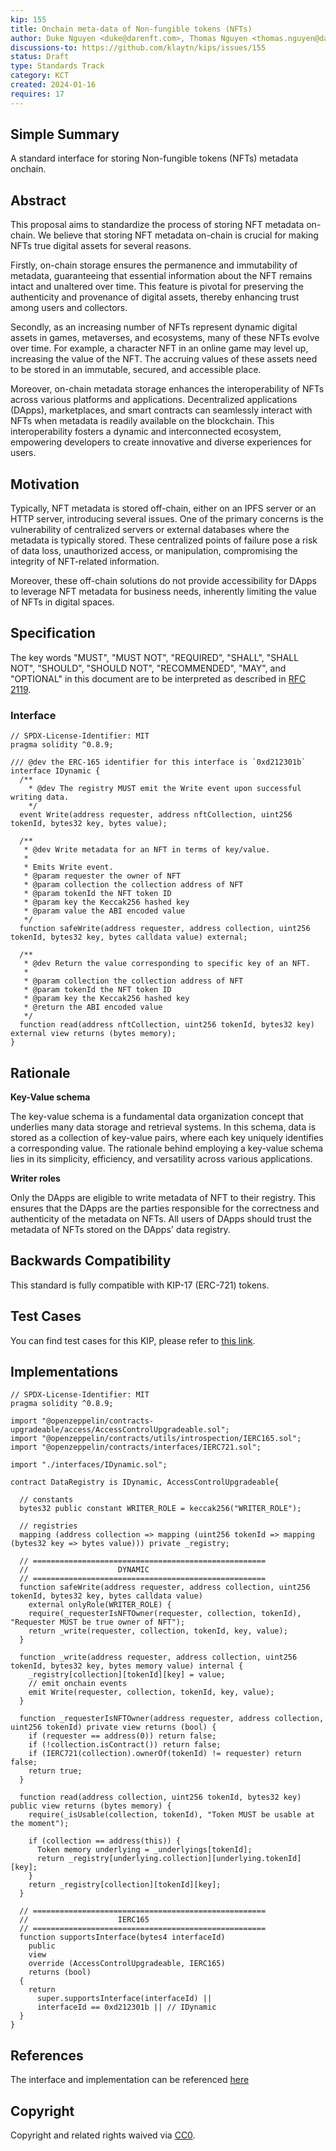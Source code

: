 ```yaml
---
kip: 155
title: Onchain meta-data of Non-fungible tokens (NFTs)
author: Duke Nguyen <duke@darenft.com>, Thomas Nguyen <thomas.nguyen@darenft.com>, Kelvin Pham <kelvin.pham@darenft.com>, Tony Vu <tony.vu@darenft.com>
discussions-to: https://github.com/klaytn/kips/issues/155
status: Draft
type: Standards Track
category: KCT
created: 2024-01-16
requires: 17
---
```


## Simple Summary
A standard interface for storing Non-fungible tokens (NFTs) metadata onchain.

## Abstract
This proposal aims to standardize the process of storing NFT metadata on-chain. We believe that storing NFT metadata on-chain is crucial for making NFTs true digital assets for several reasons.

Firstly, on-chain storage ensures the permanence and immutability of metadata, guaranteeing that essential information about the NFT remains intact and unaltered over time. This feature is pivotal for preserving the authenticity and provenance of digital assets, thereby enhancing trust among users and collectors.

Secondly, as an increasing number of NFTs represent dynamic digital assets in games, metaverses, and ecosystems, many of these NFTs evolve over time. For example, a character NFT in an online game may level up, increasing the value of the NFT. The accruing values of these assets need to be stored in an immutable, secured, and accessible place.

Moreover, on-chain metadata storage enhances the interoperability of NFTs across various platforms and applications. Decentralized applications (DApps), marketplaces, and smart contracts can seamlessly interact with NFTs when metadata is readily available on the blockchain. This interoperability fosters a dynamic and interconnected ecosystem, empowering developers to create innovative and diverse experiences for users.

## Motivation
Typically, NFT metadata is stored off-chain, either on an IPFS server or an HTTP server, introducing several issues. One of the primary concerns is the vulnerability of centralized servers or external databases where the metadata is typically stored. These centralized points of failure pose a risk of data loss, unauthorized access, or manipulation, compromising the integrity of NFT-related information.

Moreover, these off-chain solutions do not provide accessibility for DApps to leverage NFT metadata for business needs, inherently limiting the value of NFTs in digital spaces.

## Specification
The key words "MUST", "MUST NOT", "REQUIRED", "SHALL", "SHALL NOT", "SHOULD", "SHOULD NOT", "RECOMMENDED", "MAY", and "OPTIONAL" in this document are to be interpreted as described in [RFC 2119](https://www.ietf.org/rfc/rfc2119.txt).

### Interface
```solidity
// SPDX-License-Identifier: MIT
pragma solidity ^0.8.9;

/// @dev the ERC-165 identifier for this interface is `0xd212301b`
interface IDynamic {
  /**
    * @dev The registry MUST emit the Write event upon successful writing data.
    */
  event Write(address requester, address nftCollection, uint256 tokenId, bytes32 key, bytes value);

  /**
   * @dev Write metadata for an NFT in terms of key/value.
   *   
   * Emits Write event.
   * @param requester the owner of NFT
   * @param collection the collection address of NFT
   * @param tokenId the NFT token ID
   * @param key the Keccak256 hashed key
   * @param value the ABI encoded value
   */
  function safeWrite(address requester, address collection, uint256 tokenId, bytes32 key, bytes calldata value) external;

  /**
   * @dev Return the value corresponding to specific key of an NFT.
   *   
   * @param collection the collection address of NFT
   * @param tokenId the NFT token ID
   * @param key the Keccak256 hashed key
   * @return the ABI encoded value
   */
  function read(address nftCollection, uint256 tokenId, bytes32 key) external view returns (bytes memory);  
}
```

## Rationale

**Key-Value schema**

The key-value schema is a fundamental data organization concept that underlies many data storage and retrieval systems. In this schema, data is stored as a collection of key-value pairs, where each key uniquely identifies a corresponding value. The rationale behind employing a key-value schema lies in its simplicity, efficiency, and versatility across various applications.

**Writer roles**

Only the DApps are eligible to write metadata of NFT to their registry. This ensures that the DApps are the parties responsible for the correctness and authenticity of the metadata on NFTs. All users of DApps should trust the metadata of NFTs stored on the DApps' data registry.

## Backwards Compatibility
This standard is fully compatible with KIP-17 (ERC-721) tokens.

## Test Cases
You can find test cases for this KIP, please refer to [this link](https://github.com/darenft-labs/protocol-v2/blob/main/test/DataRegistry.ts#L171).

## Implementations
```solidity
// SPDX-License-Identifier: MIT
pragma solidity ^0.8.9;

import "@openzeppelin/contracts-upgradeable/access/AccessControlUpgradeable.sol";
import "@openzeppelin/contracts/utils/introspection/IERC165.sol";
import "@openzeppelin/contracts/interfaces/IERC721.sol";

import "./interfaces/IDynamic.sol";

contract DataRegistry is IDynamic, AccessControlUpgradeable{

  // constants
  bytes32 public constant WRITER_ROLE = keccak256("WRITER_ROLE");
  
  // registries
  mapping (address collection => mapping (uint256 tokenId => mapping (bytes32 key => bytes value))) private _registry;

  // ====================================================
  //                    DYNAMIC
  // ====================================================
  function safeWrite(address requester, address collection, uint256 tokenId, bytes32 key, bytes calldata value) 
    external onlyRole(WRITER_ROLE) {
    require(_requesterIsNFTOwner(requester, collection, tokenId), "Requester MUST be true owner of NFT");  
    return _write(requester, collection, tokenId, key, value);
  }

  function _write(address requester, address collection, uint256 tokenId, bytes32 key, bytes memory value) internal {
    _registry[collection][tokenId][key] = value;
    // emit onchain events
    emit Write(requester, collection, tokenId, key, value);
  }

  function _requesterIsNFTOwner(address requester, address collection, uint256 tokenId) private view returns (bool) {
    if (requester == address(0)) return false;
    if (!collection.isContract()) return false;
    if (IERC721(collection).ownerOf(tokenId) != requester) return false;
    return true;
  }

  function read(address collection, uint256 tokenId, bytes32 key) public view returns (bytes memory) {
    require(_isUsable(collection, tokenId), "Token MUST be usable at the moment");

    if (collection == address(this)) {
      Token memory underlying = _underlyings[tokenId];
      return _registry[underlying.collection][underlying.tokenId][key];
    }
    return _registry[collection][tokenId][key];
  }

  // ====================================================
  //                    IERC165
  // ====================================================
  function supportsInterface(bytes4 interfaceId)
    public
    view
    override (AccessControlUpgradeable, IERC165)
    returns (bool)
  {
    return 
      super.supportsInterface(interfaceId) ||
      interfaceId == 0xd212301b || // IDynamic
  }
}
```

## References
The interface and implementation can be referenced [here](https://github.com/darenft-labs/protocol-v2)

## Copyright
Copyright and related rights waived via [CC0](https://creativecommons.org/publicdomain/zero/1.0/).
